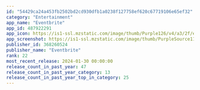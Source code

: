 ```yaml
---
id: "54429ca24a453fb2502bd2cd930dfb1a0238f127758ef620c67719106e65ef32"
category: "Entertainment"
app_name: "Eventbrite"
app_id: 487922291
app_icon: https://is1-ssl.mzstatic.com/image/thumb/Purple126/v4/a3/2f/ed/a32fed46-1a96-7491-e21f-77f176444e93/AppIcon-0-0-1x_U007emarketing-0-10-0-85-220.png/1024x1024bb.png
app_screenshot: https://is1-ssl.mzstatic.com/image/thumb/PurpleSource116/v4/75/e4/ea/75e4eac7-de85-f1ba-f13f-eb9cc45e096d/b14fb278-dde9-41b8-9ab8-fd7509fb3ea0_1_APP_IPHONE_65_1.png/1242x2688bb.png
publisher_id: 368260524
publisher_name: "Eventbrite"
rank: 22
most_recent_release: 2024-01-30 00:00:00
release_count_in_past_year: 47
release_count_in_past_year_category: 13
release_count_in_past_year_top_in_category: 25
---
```

